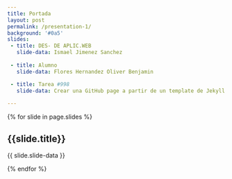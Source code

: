 ```yaml
---
title: Portada
layout: post
permalink: /presentation-1/
background: '#0a5'
slides:
 - title: DES- DE APLIC.WEB
   slide-data: Ismael Jimenez Sanchez
     
 - title: Alumno
   slide-data: Flores Hernandez Oliver Benjamin

 - title: Tarea #998
   slide-data: Crear una GitHub page a partir de un template de Jekyll
  
---
```


{% for slide in page.slides %}
                    
<section data-background="{% if slide.background %}{{slide.background}}{% else %}{{page.background}}{% endif %}"><h1>{{slide.title}}</h1>{{ slide.slide-data }}</section>
                    
{% endfor %}
    
